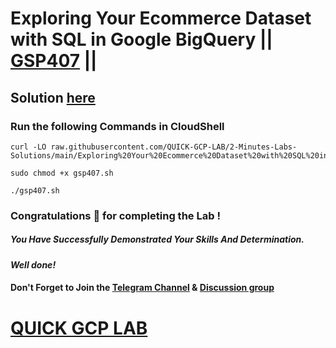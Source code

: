 # Exploring Your Ecommerce Dataset with SQL in Google BigQuery || [GSP407](https://www.cloudskillsboost.google/focuses/3618?parent=catalog) ||

## Solution [here]()

### Run the following Commands in CloudShell
```
curl -LO raw.githubusercontent.com/QUICK-GCP-LAB/2-Minutes-Labs-Solutions/main/Exploring%20Your%20Ecommerce%20Dataset%20with%20SQL%20in%20Google%20BigQuery/gsp407.sh

sudo chmod +x gsp407.sh

./gsp407.sh
```
### Congratulations 🎉 for completing the Lab !

##### *You Have Successfully Demonstrated Your Skills And Determination.*

#### *Well done!*

#### Don't Forget to Join the [Telegram Channel](https://t.me/quickgcplab) & [Discussion group](https://t.me/quickgcplabchats)

# [QUICK GCP LAB](https://www.youtube.com/@quickgcplab)